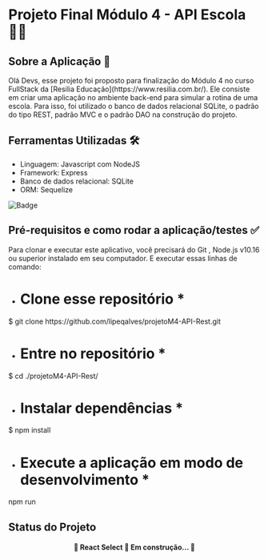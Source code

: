 # Projeto Final Módulo 4 - API Escola 👩‍🏫

## Sobre a Aplicação 📕

<p>Olá Devs, esse projeto foi proposto para finalização do Módulo 4 no curso FullStack da [Resilia Educação](https://www.resilia.com.br/). Ele consiste em criar uma aplicação no ambiente back-end para simular a rotina de uma escola. Para isso, foi utilizado o banco de dados relacional SQLite, o padrão do tipo REST, padrão MVC e o padrão DAO na construção do projeto.</p>

## Ferramentas Utilizadas 🛠

- Linguagem: Javascript com NodeJS
- Framework: Express
- Banco de dados relacional: SQLite
- ORM: Sequelize

![Badge](https://img.shields.io/badge/npm-v0.9.3-%237159c1?style=for-the-badge&logo=ghost)

## Pré-requisitos e como rodar a aplicação/testes ✅
<p> Para clonar e executar este aplicativo, você precisará do Git , Node.js v10.16 ou superior instalado em seu computador. E executar essas linhas de comando: </p>

* # Clone esse repositório *
<p> $ git clone https://github.com/lipeqalves/projetoM4-API-Rest.git</p>

* # Entre no repositório *

<p> $ cd ./projetoM4-API-Rest/ </p>

* # Instalar dependências *

<p> $ npm install

* # Execute a aplicação em modo de desenvolvimento * 

<p> npm run 


## Status do Projeto

<h4 align="center"> 
	🚧  React Select 🚀 Em construção...  🚧
</h4>



